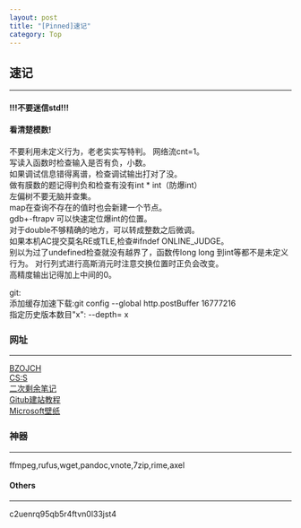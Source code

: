 ```yaml
---
layout: post
title: "[Pinned]速记"
category: Top
---
```


## 速记

---
#### !!!不要迷信std!!!
#### 看清楚模数!
不要利用未定义行为，老老实实写特判。
网络流cnt=1。  
写读入函数时检查输入是否有负，小数。  
如果调试信息错得离谱，检查调试输出打对了没。  
做有膜数的题记得判负和检查有没有int * int（防爆int）  
左偏树不要无脑并查集。  
map在查询不存在的值时也会新建一个节点。  
gdb+-ftrapv 可以快速定位爆int的位置。  
对于double不够精确的地方，可以转成整数之后微调。  
如果本机AC提交莫名RE或TLE,检查#ifndef ONLINE_JUDGE。  
别以为过了undefined检查就没有越界了，函数传long long 到int等都不是未定义行为。
对行列式进行高斯消元时注意交换位置时正负会改变。  
高精度输出记得加上中间的0。  

git:  
添加缓存加速下载:git config --global http.postBuffer 16777216  
指定历史版本数目"x": --depth= x  


### 网址

---
[BZOJCH](http://ruanx.pw/bzojch/)  
[CS:S](http://se7en.ws)  
[二次剩余笔记](https://blog.csdn.net/a_crazy_czy/article/details/51959546)  
[Gitub建站教程](http://yanping.me/cn/blog/2012/03/18/github-pages-step-by-step/)  
[Microsoft壁纸](https://support.microsoft.com/zh-cn/help/18826)  

### 神器

---
ffmpeg,rufus,wget,pandoc,vnote,7zip,rime,axel  

#### Others

---
c2uenrq95qb5r4ftvn0l33jst4
